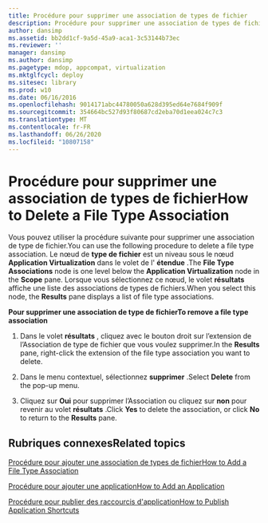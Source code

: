 ```yaml
---
title: Procédure pour supprimer une association de types de fichier
description: Procédure pour supprimer une association de types de fichier
author: dansimp
ms.assetid: bb2dd1cf-9a5d-45a9-aca1-3c53144b73ec
ms.reviewer: ''
manager: dansimp
ms.author: dansimp
ms.pagetype: mdop, appcompat, virtualization
ms.mktglfcycl: deploy
ms.sitesec: library
ms.prod: w10
ms.date: 06/16/2016
ms.openlocfilehash: 9014171abc44780050a628d395ed64e7684f909f
ms.sourcegitcommit: 354664bc527d93f80687cd2eba70d1eea024c7c3
ms.translationtype: MT
ms.contentlocale: fr-FR
ms.lasthandoff: 06/26/2020
ms.locfileid: "10807158"
---
```

# <span data-ttu-id="12a8b-103">Procédure pour supprimer une association de types de fichier</span><span class="sxs-lookup"><span data-stu-id="12a8b-103">How to Delete a File Type Association</span></span>


<span data-ttu-id="12a8b-104">Vous pouvez utiliser la procédure suivante pour supprimer une association de type de fichier.</span><span class="sxs-lookup"><span data-stu-id="12a8b-104">You can use the following procedure to delete a file type association.</span></span> <span data-ttu-id="12a8b-105">Le nœud de **type de fichier** est un niveau sous le nœud **Application Virtualization** dans le volet de l' **étendue** .</span><span class="sxs-lookup"><span data-stu-id="12a8b-105">The **File Type Associations** node is one level below the **Application Virtualization** node in the **Scope** pane.</span></span> <span data-ttu-id="12a8b-106">Lorsque vous sélectionnez ce nœud, le volet **résultats** affiche une liste des associations de types de fichiers.</span><span class="sxs-lookup"><span data-stu-id="12a8b-106">When you select this node, the **Results** pane displays a list of file type associations.</span></span>

**<span data-ttu-id="12a8b-107">Pour supprimer une association de type de fichier</span><span class="sxs-lookup"><span data-stu-id="12a8b-107">To remove a file type association</span></span>**

1.  <span data-ttu-id="12a8b-108">Dans le volet **résultats** , cliquez avec le bouton droit sur l’extension de l’Association de type de fichier que vous voulez supprimer.</span><span class="sxs-lookup"><span data-stu-id="12a8b-108">In the **Results** pane, right-click the extension of the file type association you want to delete.</span></span>

2.  <span data-ttu-id="12a8b-109">Dans le menu contextuel, sélectionnez **supprimer** .</span><span class="sxs-lookup"><span data-stu-id="12a8b-109">Select **Delete** from the pop-up menu.</span></span>

3.  <span data-ttu-id="12a8b-110">Cliquez sur **Oui** pour supprimer l’Association ou cliquez sur **non** pour revenir au volet **résultats** .</span><span class="sxs-lookup"><span data-stu-id="12a8b-110">Click **Yes** to delete the association, or click **No** to return to the **Results** pane.</span></span>

## <span data-ttu-id="12a8b-111">Rubriques connexes</span><span class="sxs-lookup"><span data-stu-id="12a8b-111">Related topics</span></span>


[<span data-ttu-id="12a8b-112">Procédure pour ajouter une association de types de fichier</span><span class="sxs-lookup"><span data-stu-id="12a8b-112">How to Add a File Type Association</span></span>](how-to-add-a-file-type-association.md)

[<span data-ttu-id="12a8b-113">Procédure pour ajouter une application</span><span class="sxs-lookup"><span data-stu-id="12a8b-113">How to Add an Application</span></span>](how-to-add-an-application.md)

[<span data-ttu-id="12a8b-114">Procédure pour publier des raccourcis d'application</span><span class="sxs-lookup"><span data-stu-id="12a8b-114">How to Publish Application Shortcuts</span></span>](how-to-publish-application-shortcuts.md)

 

 





